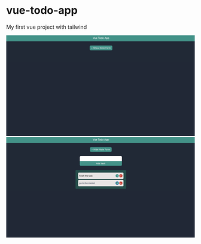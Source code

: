 # vue-todo-app

My first vue project with tailwind

<img src='./src/screenshots/ss-1.png' alt='ss' />
<img src='./src/screenshots/ss-2.png' alt='ss' />
